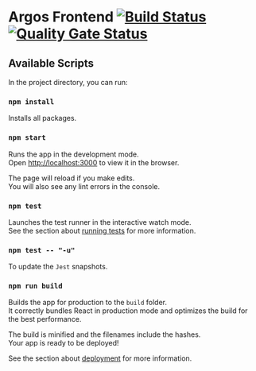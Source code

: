 Argos Frontend [![Build Status](https://cloud.drone.io/api/badges/argosnotary/argos-frontend/status.svg)](https://cloud.drone.io/argosnotary/argos-frontend) [![Quality Gate Status](https://sonarcloud.io/api/project_badges/measure?project=argosnotary_argos-frontend&metric=alert_status)](https://sonarcloud.io/dashboard?id=argosnotary_argos-frontend)
============

## Available Scripts

In the project directory, you can run:

### `npm install`

Installs all packages.

### `npm start`

Runs the app in the development mode.<br />
Open [http://localhost:3000](http://localhost:3000) to view it in the browser.

The page will reload if you make edits.<br />
You will also see any lint errors in the console.

### `npm test`

Launches the test runner in the interactive watch mode.<br />
See the section about [running tests](https://facebook.github.io/create-react-app/docs/running-tests) for more information.

### `npm test -- "-u"`

To update the `Jest` snapshots.

### `npm run build`

Builds the app for production to the `build` folder.<br />
It correctly bundles React in production mode and optimizes the build for the best performance.

The build is minified and the filenames include the hashes.<br />
Your app is ready to be deployed!

See the section about [deployment](https://facebook.github.io/create-react-app/docs/deployment) for more information.
